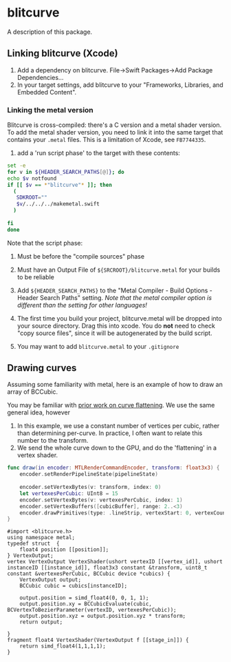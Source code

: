 # blitcurve

A description of this package.


## Linking blitcurve (Xcode)

1.  Add a dependency on blitcurve.  File->Swift Packages->Add Package Dependencies...
2.  In your target settings, add blitcurve to your "Frameworks, Libraries, and Embedded Content".

### Linking the metal version

Blitcurve is cross-compiled: there's a C version and a metal shader version.
To add the metal shader version, you need to link it into the same target that contains your `.metal` files.  This is a limitation of Xcode, see `FB7744335`.


1.  add a 'run script phase' to the target with these contents:
```bash
set -e
for v in ${HEADER_SEARCH_PATHS[@]}; do
echo $v notfound
if [[ $v == *"blitcurve"* ]]; then
  (
   SDKROOT=""
   $v/../../../makemetal.swift
  )
  
fi
done
```
Note that the script phase:
   1.  Must be before the "compile sources" phase
   2.  Must have an Output File of `${SRCROOT}/blitcurve.metal` for your builds to be reliable
   
1.  Add `${HEADER_SEARCH_PATHS}` to the "Metal Compiler - Build Options - Header Search Paths" setting.  *Note that the metal compiler option is different than the setting for other languages!*
2.  The first time you build your project, blitcurve.metal will be dropped into your source directory.  Drag this into xcode.  You do **not** need to check "copy source files", since it will be autogenerated by the build script.
3.  You may want to add `blitcurve.metal` to your `.gitignore`


## Drawing curves

Assuming some familiarity with metal, here is an example of how to draw an array of BCCubic.

You may be familiar with [prior work on curve flattening](https://raphlinus.github.io/graphics/curves/2019/12/23/flatten-quadbez.html). We use the same general idea, however
1.  In this example, we use a constant number of vertices per cubic, rather than determining per-curve.  In practice, I often want to relate this number to the transform.
2.  We send the whole curve down to the GPU, and do the 'flattening' in a vertex shader.

```swift
func draw(in encoder: MTLRenderCommandEncoder, transform: float3x3) {
    encoder.setRenderPipelineState(pipelineState)
    
    encoder.setVertexBytes(v: transform, index: 0)
    let vertexesPerCubic: UInt8 = 15
    encoder.setVertexBytes(v: vertexesPerCubic, index: 1)
    encoder.setVertexBuffers([cubicBuffer], range: 2..<3)
    encoder.drawPrimitives(type: .lineStrip, vertexStart: 0, vertexCount: Int(vertexesPerCubic), instanceCount: cubicBuffer.count)
}
```

```metal
#import <blitcurve.h>
using namespace metal;
typedef struct  {
    float4 position [[position]];
} VertexOutput;
vertex VertexOutput VertexShader(ushort vertexID [[vertex_id]], ushort instanceID [[instance_id]], float3x3 constant &transform, uint8_t constant &vertexesPerCubic, BCCubic device *cubics) {
    VertexOutput output;
    BCCubic cubic = cubics[instanceID];
    
    output.position = simd_float4(0, 0, 1, 1);
    output.position.xy = BCCubicEvaluate(cubic, BCVertexToBezierParameter(vertexID, vertexesPerCubic));
    output.position.xyz = output.position.xyz * transform;
    return output;
   
}
fragment float4 VertexShader(VertexOutput f [[stage_in]]) {
    return simd_float4(1,1,1,1);
}
```

